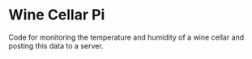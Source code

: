 # Wine Cellar Pi
Code for monitoring the temperature and humidity of a wine cellar and posting this data to a server.